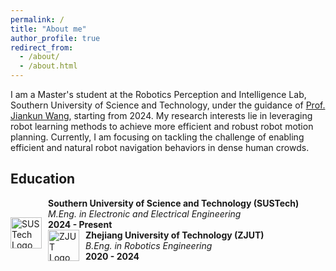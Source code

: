 ```yaml
---
permalink: /
title: "About me"
author_profile: true
redirect_from: 
  - /about/
  - /about.html
---
```


I am a Master's student at the Robotics Perception and Intelligence Lab, Southern University of Science and Technology, under the guidance of [Prof. Jiankun Wang](https://scholar.google.com/citations?user=08U8joq2FOQC&hl=en&oi=ao), starting from 2024. My research interests lie in leveraging robot learning methods to achieve more efficient and robust robot motion planning. Currently, I am focusing on tackling the challenge of enabling efficient and natural robot navigation behaviors in dense human crowds.

## Education
<div style="display: flex; align-items: center; margin-bottom: 10px;"> <img src="https://imgur.com/a/g4q9k7u" alt="SUSTech Logo" width="50" style="margin-right: 10px;"> <div> 
  <strong>Southern University of Science and Technology (SUSTech)</strong><br> 
    <em>M.Eng. in Electronic and Electrical Engineering</em><br>
  <strong>2024 - Present</strong>
  <div style="display: flex; align-items: center; margin-bottom: 10px;"> <img src="https://via.placeholder.com/50x50?text=ZJUT" alt="ZJUT Logo" width="50" style="margin-right: 10px;"> <div> 
    <strong>Zhejiang University of Technology (ZJUT)</strong><br> 
    <em>B.Eng. in Robotics Engineering</em><br> <strong>2020 - 2024</strong><br>

